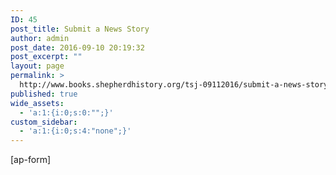 ```yaml
---
ID: 45
post_title: Submit a News Story
author: admin
post_date: 2016-09-10 20:19:32
post_excerpt: ""
layout: page
permalink: >
  http://www.books.shepherdhistory.org/tsj-09112016/submit-a-news-story/
published: true
wide_assets:
  - 'a:1:{i:0;s:0:"";}'
custom_sidebar:
  - 'a:1:{i:0;s:4:"none";}'
---
```

[ap-form]